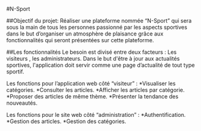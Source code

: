 #N-Sport

##Objectif du projet:
Réaliser une plateforme nommée “N-Sport” qui sera sous la main de tous les personnes passionné par les aspects sportives dans le but d’organiser un atmosphère de plaisance grâce aux fonctionnalités qui seront présentées sur cette plateforme.

##Les fonctionnalités 
Le besoin est divisé entre deux facteurs : Les visiteurs , les administrateurs. Dans le but d'être à jour aux actualités sportives, l'application doit servir comme une page d’actualité de tout type sportif.

  Les fonctions pour l’application web côté “visiteur” : 
        *Visualiser les catégories.
        *Consulter les articles.
        *Afficher les articles par catégorie.
        *Proposer des articles de même thème.
        *Présenter la tendance des nouveautés.  
        
  Les fonctions pour le site web côté “administration” : 
        *Authentification.
        *Gestion des articles. 
        *Gestion des catégories.
        
